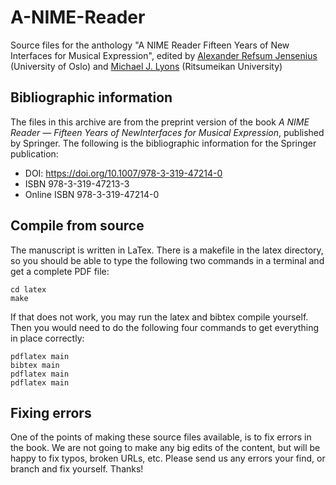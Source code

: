# A-NIME-Reader

Source files for the anthology "A NIME Reader Fifteen Years of New Interfaces for Musical Expression", edited by [Alexander Refsum Jensenius](http://www.hf.uio.no/imv/english/people/aca/tenured/alexanje/index.html) (University of Oslo) and [Michael J. Lyons](www.michaellyons.xyz/) (Ritsumeikan University)


## Bibliographic information

The files in this archive are from the preprint version of the book *A NIME Reader — Fifteen Years of NewInterfaces for Musical Expression*, published by Springer. The following is the bibliographic information for the Springer publication:

-   DOI: <https://doi.org/10.1007/978-3-319-47214-0>
-   ISBN 978-3-319-47213-3
-   Online ISBN 978-3-319-47214-0


## Compile from source

The manuscript is written in LaTex. There is a makefile in the latex directory, so you should be able to type the following two commands in a terminal and get a complete PDF file: 

    cd latex
    make

If that does not work, you may run the latex and bibtex compile yourself. Then you would need to do the following four commands to get everything in place correctly: 

    pdflatex main
    bibtex main
    pdflatex main
    pdflatex main


## Fixing errors

One of the points of making these source files available, is to fix errors in the book. We are not going to make any big edits of the content, but will be happy to fix typos, broken URLs, etc. Please send us any errors your find, or branch and fix yourself. Thanks!